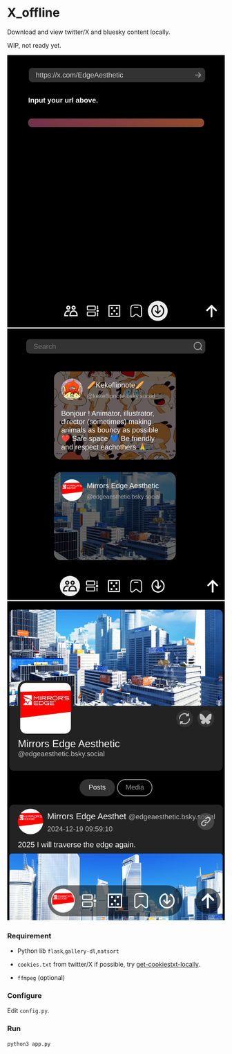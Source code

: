 # X_offline
Download and view twitter/X and bluesky content locally.

WIP, not ready yet.

![](res/e1.png)
![](res/e2.png)
![](res/e3.png)

### Requirement 
- Python lib `flask`,`gallery-dl`,`natsort`

- `cookies.txt` from twitter/X if possible, try [get-cookiestxt-locally](https://chromewebstore.google.com/detail/get-cookiestxt-locally/cclelndahbckbenkjhflpdbgdldlbecc).

- `ffmpeg` (optional)

### Configure

Edit `config.py`.

### Run
```
python3 app.py
```